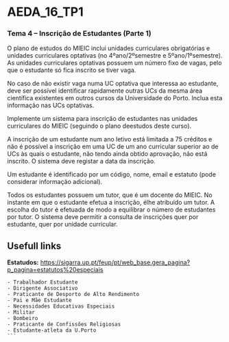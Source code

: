 # AEDA_16_TP1

### Tema 4 – Inscrição de Estudantes (Parte 1)

O plano de estudos do MIEIC inclui unidades curriculares obrigatórias e unidades curriculares optativas (no 4ºano/2ºsemestre e 5ºano/1ºsemestre). As unidades curriculares optativas possuem um número fixo de vagas, pelo que o estudante só fica inscrito se tiver vaga. 

No caso de não existir vaga numa UC optativa que interessa ao estudante, deve ser possível identificar rapidamente outras UCs da mesma área científica existentes em outros cursos da Universidade do Porto. Inclua esta informação nas UCs optativas.

Implemente um sistema para inscrição de estudantes nas unidades curriculares do MIEIC (seguindo o plano deestudos deste curso).

A inscrição de um estudante num ano letivo está limitada a 75 créditos e não é possível a inscrição em uma UC de um ano curricular superior ao de UCs às quais o estudante, não tendo ainda obtido aprovação, não está inscrito. O sistema deve registar a data da inscrição.

Um estudante é identificado por um código, nome, email e estatuto (pode considerar informação adicional).

Todos os estudantes possuem um tutor, que é um docente do MIEIC. No instante em que o estudante efetua a inscrição, é­lhe atribuído um tutor. A escolha do tutor é efetuada de modo a equilibrar o número de estudantes por tutor.
O sistema deve permitir a consulta de inscrições quer por estudante, quer por unidade curricular.


## Usefull links

**Estatudos:** https://sigarra.up.pt/feup/pt/web_base.gera_pagina?p_pagina=estatutos%20especiais

`````
- Trabalhador Estudante
- Dirigente Associativo
- Praticante de Desporto de Alto Rendimento
- Pai e Mãe Estudante
- Necessidades Educativas Especiais
- Militar
- Bombeiro
- Praticante de Confissões Religiosas
- Estudante-atleta da U.Porto
```
